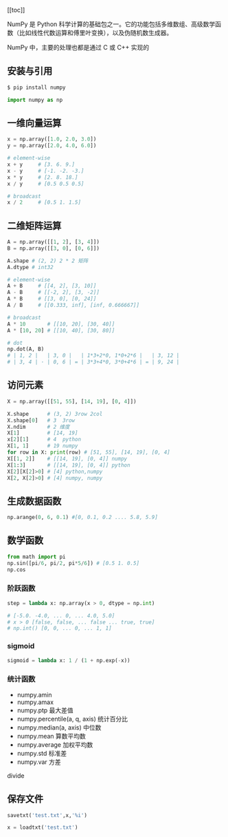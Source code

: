 [[toc]]

NumPy 是 Python 科学计算的基础包之一。它的功能包括多维数组、高级数学函数（比如线性代数运算和傅里叶变换），以及伪随机数生成器。

NumPy 中，主要的处理也都是通过 C 或 C++ 实现的

## 安装与引用

``` bash
$ pip install numpy
```

```python
import numpy as np 
```

## 一维向量运算

``` python
x = np.array([1.0, 2.0, 3.0])
y = np.array([2.0, 4.0, 6.0])

# element-wise
x + y     # [3. 6. 9.]
x - y     # [-1. -2. -3.]
x * y     # [2. 8. 18.]
x / y     # [0.5 0.5 0.5]

# broadcast
x / 2     # [0.5 1. 1.5]
```

## 二维矩阵运算

``` python
A = np.array([[1, 2], [3, 4]])
B = np.array([[3, 0], [0, 6]])

A.shape # (2, 2) 2 * 2 矩阵
A.dtype # int32

# element-wise
A + B     # [[4, 2], [3, 10]]
A - B     # [[-2, 2], [3, -2]]
A * B     # [[3, 0], [0, 24]]
A / B     # [[0.333, inf], [inf, 0.666667]]

# broadcast
A * 10       # [[10, 20], [30, 40]]
A * [10, 20] # [[10, 40], [30, 80]]

# dot
np.dot(A, B) 
# | 1, 2 |   | 3, 0 |   | 1*3+2*0, 1*0+2*6 |   | 3, 12 |
# | 3, 4 | · | 0, 6 | = | 3*3+4*0, 3*0+4*6 | = | 9, 24 |


```

## 访问元素

```python
X = np.array([[51, 55], [14, 19], [0, 4]])

X.shape      # (3, 2) 3row 2col
X.shape[0]   # 3  3row
X.ndim       # 2 维度
X[1]         # [14, 19]
x[2][1]      # 4  python
X[1, 1]      # 19 numpy
for row in X: print(row) # [51, 55], [14, 19], [0, 4]
X[[1, 2]]    # [[14, 19], [0, 4]] numpy
X[1:3]       # [[14, 19], [0, 4]] python
X[2][X[2]>0] # [4] python,numpy
X[2, X[2]>0] # [4] numpy, numpy
```

## 生成数据函数

``` python
np.arange(0, 6, 0.1) #[0, 0.1, 0.2 .... 5.8, 5.9]
```


## 数学函数 

``` python
from math import pi
np.sin([pi/6, pi/2, pi*5/6]) # [0.5 1. 0.5]
np.cos
```

### 阶跃函数

``` python
step = lambda x: np.array(x > 0, dtype = np.int)

# [-5.0. -4.0, ... 0, ... 4.0, 5.0]
# x > 0 [false, false, ... false ... true, true]
# np.int() [0, 0, ... 0, ... 1, 1]
```

### sigmoid

``` python
sigmoid = lambda x: 1 / (1 + np.exp(-x))
```


### 统计函数

- numpy.amin
- numpy.amax
- numpy.ptp 最大差值
- numpy.percentile(a, q, axis) 统计百分比
- numpy.median(a, axis) 中位数
- numpy.mean 算数平均数
- numpy.average 加权平均数
- numpy.std 标准差
- numpy.var 方差


divide

## 保存文件 

``` py
savetxt('test.txt',x,'%i')

x = loadtxt('test.txt')
``` 